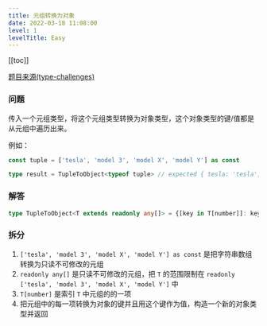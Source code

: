 ```yaml
---
title: 元组转换为对象
date: 2022-03-18 11:08:00
level: 1
levelTitle: Easy
---
```


[[toc]]

[题目来源(type-challenges)](https://github.com/type-challenges/type-challenges/blob/master/questions/11-easy-tuple-to-object/README.zh-CN.md)
### 问题
传入一个元组类型，将这个元组类型转换为对象类型，这个对象类型的键/值都是从元组中遍历出来。

例如：

```ts
const tuple = ['tesla', 'model 3', 'model X', 'model Y'] as const

type result = TupleToObject<typeof tuple> // expected { tesla: 'tesla', 'model 3': 'model 3', 'model X': 'model X', 'model Y': 'model Y'}
```

### 解答

```typescript
type TupleToObject<T extends readonly any[]> = {[key in T[number]]: key}
```

### 拆分
1. `['tesla', 'model 3', 'model X', 'model Y'] as const` 是把字符串数组转换为只读不可修改的元组
2. `readonly any[]` 是只读不可修改的元组，把 `T` 的范围限制在 `readonly ['tesla', 'model 3', 'model X', 'model Y']` 中
3. `T[number]` 是索引 `T` 中元组的的一项
4. 把元组中的每一项转换为对象的键并且用这个键作为值，构造一个新的对象类型并返回

